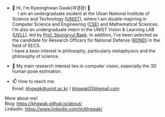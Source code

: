 - 👋 Hi, I'm Kyeonghwan Gwak(곽경환) 🤗  
&emsp; I am an undergraduate student at the Ulsan National Institute of Science and Technology (<a href="https://www.unist.ac.kr/" target="_blank" rel="noopener noreferrer">UNIST</a>), where I am double majoring in Computer Science and Engineering (<a href="https://cse.unist.ac.kr/eng/" target="_blank" rel="noopener noreferrer">CSE</a>) and Mathematical Sciences. I'm also an undergraduate intern in the UNIST Vision & Learning LAB (<a href="https://vision.unist.ac.kr/" target="_blank" rel="noopener noreferrer">UVLL</a>), led by <a href="https://sites.google.com/site/bsrvision00/" target="_blank" rel="noopener noreferrer">Prof. Seungryul Baek</a>. In addition, I've been selected as the candidate for Research Officers for National Defense (<a href="https://rond.or.kr/" target="_blank" rel="noopener noreferrer">ROND</a>) in the field of EECS.  
I have a keen interest in philosophy, particularly metaphysics and the philosophy of science.  

- 👀 My main research interest lies in computer vision, especially the 3D human pose estimation.  
  
- 📫 How to reach me:  
Email: <khgwak@unist.ac.kr> / <khgwak03@gmail.com>  

More about me!  
Blog: <a href="https://khgwak.github.io/about/" target="_blank" rel="noopener noreferrer">https://khgwak.github.io/about/</a>  
LinkedIn: <a href="https://www.linkedin.com/in/khgwak/" target="_blank" rel="noopener noreferrer">https://www.linkedin.com/in/khgwak/</a>  



<!---
khgwak/khgwak is a ✨ special ✨ repository because its `README.md` (this file) appears on your GitHub profile.
You can click the Preview link to take a look at your changes.
--->

